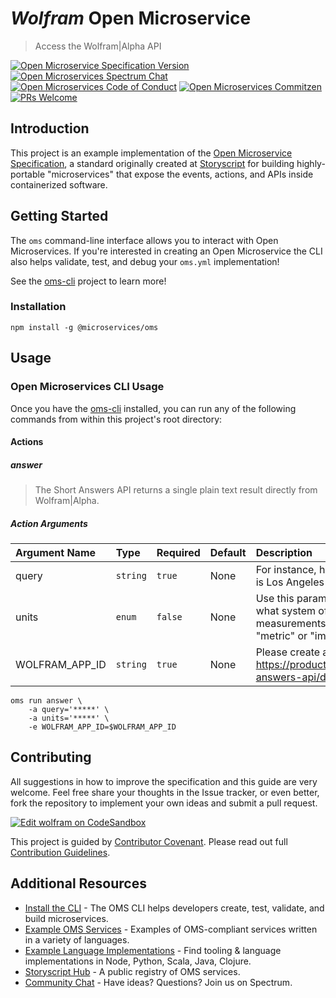 # _Wolfram_ Open Microservice

> Access the Wolfram|Alpha API

[![Open Microservice Specification Version](https://img.shields.io/badge/Open%20Microservice-1.0-477bf3.svg)](https://openmicroservices.org) [![Open Microservices Spectrum Chat](https://withspectrum.github.io/badge/badge.svg)](https://spectrum.chat/open-microservices) [![Open Microservices Code of Conduct](https://img.shields.io/badge/Contributor%20Covenant-v1.4%20adopted-ff69b4.svg)](https://github.com/oms-services/.github/blob/master/CODE_OF_CONDUCT.md) [![Open Microservices Commitzen](https://img.shields.io/badge/commitizen-friendly-brightgreen.svg)](http://commitizen.github.io/cz-cli/) [![PRs Welcome](https://img.shields.io/badge/PRs-welcome-brightgreen.svg)](http://makeapullrequest.com)

## Introduction

This project is an example implementation of the [Open Microservice Specification](https://openmicroservices.org), a standard originally created at [Storyscript](https://storyscript.io) for building highly-portable "microservices" that expose the events, actions, and APIs inside containerized software.

## Getting Started

The `oms` command-line interface allows you to interact with Open Microservices. If you're interested in creating an Open Microservice the CLI also helps validate, test, and debug your `oms.yml` implementation!

See the [oms-cli](https://github.com/microservices/oms) project to learn more!

### Installation

```
npm install -g @microservices/oms
```

## Usage

### Open Microservices CLI Usage

Once you have the [oms-cli](https://github.com/microservices/oms) installed, you can run any of the following commands from within this project's root directory:

#### Actions

##### answer

> The Short Answers API returns a single plain text result directly from Wolfram|Alpha.
##### Action Arguments

| Argument Name | Type | Required | Default | Description |
|:------------- |:---- |:-------- |:--------|:----------- |
| query | `string` | `true` | None | For instance, here is a query for "How far is Los Angeles from New York?" |
| units | `enum` | `false` | None | Use this parameter to manually select what system of units to use for measurements and quantities (either "metric" or "imperial"). |
| WOLFRAM_APP_ID | `string` | `true` | None | Please create an app ID from https://products.wolframalpha.com/short-answers-api/documentation/ |

``` shell
oms run answer \ 
    -a query='*****' \ 
    -a units='*****' \ 
    -e WOLFRAM_APP_ID=$WOLFRAM_APP_ID
```

## Contributing

All suggestions in how to improve the specification and this guide are very welcome. Feel free share your thoughts in the Issue tracker, or even better, fork the repository to implement your own ideas and submit a pull request.

[![Edit wolfram on CodeSandbox](https://codesandbox.io/static/img/play-codesandbox.svg)](https://codesandbox.io/s/github/oms-services/wolfram)

This project is guided by [Contributor Covenant](https://github.com/oms-services/.github/blob/master/CODE_OF_CONDUCT.md). Please read out full [Contribution Guidelines](https://github.com/oms-services/.github/blob/master/CONTRIBUTING.md).

## Additional Resources

* [Install the CLI](https://github.com/microservices/oms) - The OMS CLI helps developers create, test, validate, and build microservices.
* [Example OMS Services](https://github.com/oms-services) - Examples of OMS-compliant services written in a variety of languages.
* [Example Language Implementations](https://github.com/microservices) - Find tooling & language implementations in Node, Python, Scala, Java, Clojure.
* [Storyscript Hub](https://hub.storyscript.io) - A public registry of OMS services.
* [Community Chat](https://spectrum.chat/open-microservices) - Have ideas? Questions? Join us on Spectrum.
